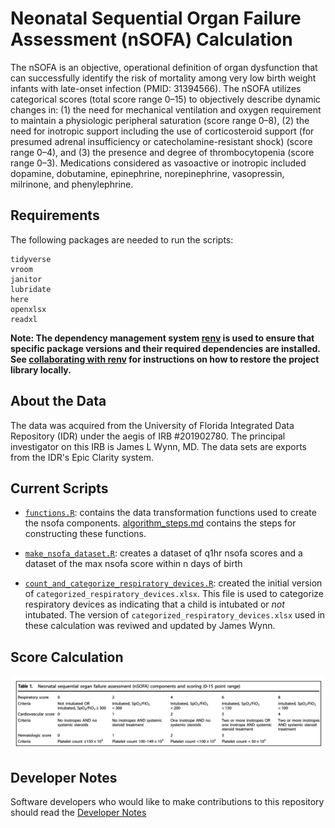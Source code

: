 # Neonatal Sequential Organ Failure Assessment (nSOFA) Calculation

The nSOFA is an objective, operational definition of organ dysfunction that can successfully identify the risk of mortality among very low birth weight infants with late-onset infection (PMID: 31394566). The nSOFA utilizes categorical scores (total score range 0–15) to objectively describe dynamic changes in: (1) the need for mechanical ventilation and oxygen requirement to maintain a physiologic peripheral saturation (score range 0–8), (2) the need for inotropic support including the use of corticosteroid support (for presumed adrenal insufficiency or catecholamine-resistant shock) (score range 0–4), and (3) the presence and degree of thrombocytopenia (score range 0–3). Medications considered as vasoactive or inotropic included dopamine, dobutamine, epinephrine, norepinephrine, vasopressin, milrinone, and phenylephrine.

## Requirements

The following packages are needed to run the scripts: 

    tidyverse
    vroom
    janitor
    lubridate
    here
    openxlsx
    readxl
   
__Note: The dependency management system [renv](https://rstudio.github.io/renv/articles/renv.html) is used to ensure that specific package versions and their required dependencies are installed. See [collaborating with renv](https://rstudio.github.io/renv/articles/collaborating.html) for instructions  on how to restore the project library locally.__

## About the Data 
The data was acquired from the University of Florida Integrated Data Repository (IDR) under the aegis of IRB #201902780. The principal investigator on this IRB is James L Wynn, MD. The data sets are exports from the IDR's Epic Clarity system.



## Current Scripts
- [`functions.R`](functions.R): contains the data transformation functions used to create the nsofa components. [algorithm_steps.md](algorithm_steps.md) contains the steps for constructing these functions.

- [`make_nsofa_dataset.R`](make_nsofa_dataset.R): creates a dataset of q1hr nsofa scores and a dataset of the max nsofa score within n days of birth

- [`count_and_categorize_respiratory_devices.R`](count_and_categorize_respiratory_devices.R): created the initial version of `categorized_respiratory_devices.xlsx`. This file is used to categorize respiratory devices as indicating that a child is intubated or _not_ intubated. The version of `categorized_respiratory_devices.xlsx` used in these calculation was reviwed and updated by James Wynn.


## Score Calculation
![](nsofa_table.png)


## Developer Notes

Software developers who would like to make contributions to this repository should read the [Developer Notes](developer_notes.md)
